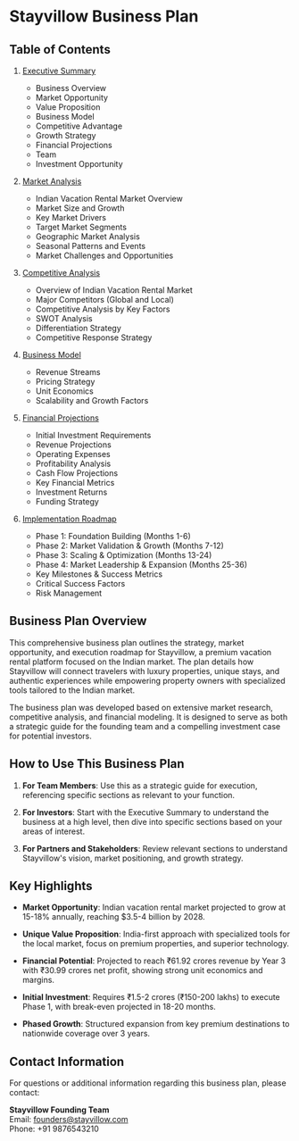 # Stayvillow Business Plan

## Table of Contents

1. [Executive Summary](executive-summary.md)
   - Business Overview
   - Market Opportunity
   - Value Proposition
   - Business Model
   - Competitive Advantage
   - Growth Strategy
   - Financial Projections
   - Team
   - Investment Opportunity

2. [Market Analysis](market-analysis.md)
   - Indian Vacation Rental Market Overview
   - Market Size and Growth
   - Key Market Drivers
   - Target Market Segments
   - Geographic Market Analysis
   - Seasonal Patterns and Events
   - Market Challenges and Opportunities

3. [Competitive Analysis](competitive-analysis.md)
   - Overview of Indian Vacation Rental Market
   - Major Competitors (Global and Local)
   - Competitive Analysis by Key Factors
   - SWOT Analysis
   - Differentiation Strategy
   - Competitive Response Strategy

4. [Business Model](../business-plan.md#business-model)
   - Revenue Streams
   - Pricing Strategy
   - Unit Economics
   - Scalability and Growth Factors

5. [Financial Projections](financial-projections.md)
   - Initial Investment Requirements
   - Revenue Projections
   - Operating Expenses
   - Profitability Analysis
   - Cash Flow Projections
   - Key Financial Metrics
   - Investment Returns
   - Funding Strategy

6. [Implementation Roadmap](implementation-roadmap.md)
   - Phase 1: Foundation Building (Months 1-6)
   - Phase 2: Market Validation & Growth (Months 7-12)
   - Phase 3: Scaling & Optimization (Months 13-24)
   - Phase 4: Market Leadership & Expansion (Months 25-36)
   - Key Milestones & Success Metrics
   - Critical Success Factors
   - Risk Management

## Business Plan Overview

This comprehensive business plan outlines the strategy, market opportunity, and execution roadmap for Stayvillow, a premium vacation rental platform focused on the Indian market. The plan details how Stayvillow will connect travelers with luxury properties, unique stays, and authentic experiences while empowering property owners with specialized tools tailored to the Indian market.

The business plan was developed based on extensive market research, competitive analysis, and financial modeling. It is designed to serve as both a strategic guide for the founding team and a compelling investment case for potential investors.

## How to Use This Business Plan

1. **For Team Members**: Use this as a strategic guide for execution, referencing specific sections as relevant to your function.

2. **For Investors**: Start with the Executive Summary to understand the business at a high level, then dive into specific sections based on your areas of interest.

3. **For Partners and Stakeholders**: Review relevant sections to understand Stayvillow's vision, market positioning, and growth strategy.

## Key Highlights

- **Market Opportunity**: Indian vacation rental market projected to grow at 15-18% annually, reaching $3.5-4 billion by 2028.

- **Unique Value Proposition**: India-first approach with specialized tools for the local market, focus on premium properties, and superior technology.

- **Financial Potential**: Projected to reach ₹61.92 crores revenue by Year 3 with ₹30.99 crores net profit, showing strong unit economics and margins.

- **Initial Investment**: Requires ₹1.5-2 crores (₹150-200 lakhs) to execute Phase 1, with break-even projected in 18-20 months.

- **Phased Growth**: Structured expansion from key premium destinations to nationwide coverage over 3 years.

## Contact Information

For questions or additional information regarding this business plan, please contact:

**Stayvillow Founding Team**  
Email: founders@stayvillow.com  
Phone: +91 9876543210 